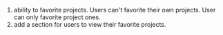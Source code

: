 1. ability to favorite projects. Users can't favorite their own projects.
   User can only favorite project ones.
2. add a section for users to view their favorite projects.
